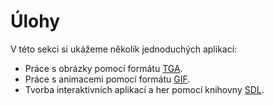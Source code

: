 # Úlohy
V této sekci si ukážeme několik jednoduchých aplikací:
- Práce s obrázky pomocí formátu [TGA](tga.md).
- Práce s animacemi pomocí formátu [GIF](gif.md).
- Tvorba interaktivních aplikací a her pomocí knihovny [SDL](sdl.md).
